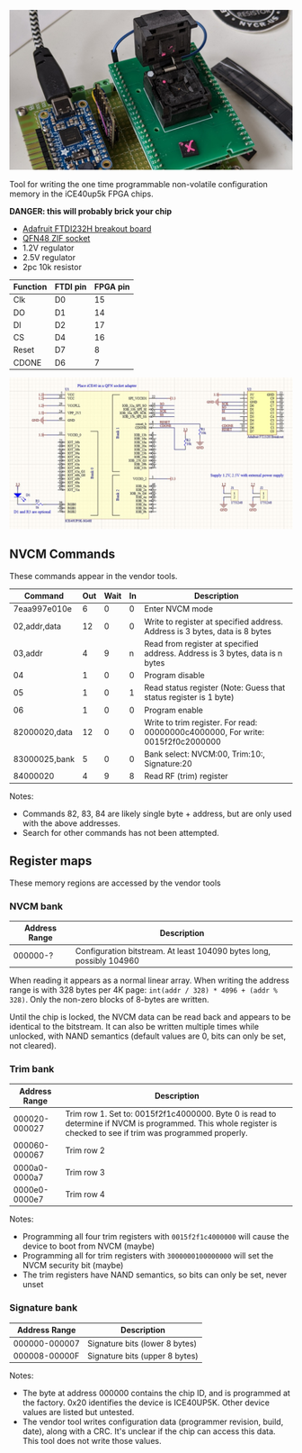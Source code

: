 ![ZIF socket with ftdi board](jig.jpg)

Tool for writing the one time programmable non-volatile configuration memory
in the iCE40up5k FPGA chips.

**DANGER: this will probably brick your chip**

* [Adafruit FTDI232H breakout board](https://www.adafruit.com/product/2264)
* [QFN48 ZIF socket](https://nl.aliexpress.com/item/1005003023038405.html)
* 1.2V regulator
* 2.5V regulator
* 2pc 10k resistor

| Function | FTDI pin | FPGA pin |
| -------- | -------- | -------- |
| Clk      | D0       | 15       |
| DO       | D1       | 14       |
| DI       | D2       | 17       |
| CS       | D4       | 16       |
| Reset    | D7       | 8        |
| CDONE    | D6       | 7        |

![Schematic of the programming connetion](schematic.jpg)

## NVCM Commands

These commands appear in the vendor tools. 

| Command       | Out | Wait | In  | Description |
| ---           | --- | ---  | --- | --- |
| 7eaa997e010e  | 6   | 0    | 0   | Enter NVCM mode |
| 02,addr,data  | 12  | 0    | 0   | Write to register at specified address. Address is 3 bytes, data is 8 bytes |
| 03,addr       | 4   | 9    | n   | Read from register at specified address. Address is 3 bytes, data is n bytes |
| 04            | 1   | 0    | 0   | Program disable |
| 05            | 1   | 0    | 1   | Read status register (Note: Guess that status register is 1 byte) |
| 06            | 1   | 0    | 0   | Program enable |
| 82000020,data | 12  | 0    | 0   | Write to trim register. For read: 00000000c4000000, For write: 0015f2f0c2000000  |
| 83000025,bank | 5   | 0    | 0   | Bank select: NVCM:00, Trim:10:, Signature:20 |
| 84000020      | 4   | 9    | 8   | Read RF (trim) register |

Notes:

* Commands 82, 83, 84 are likely single byte + address, but are only used with the above addresses.
* Search for other commands has not been attempted.

## Register maps

These memory regions are accessed by the vendor tools

### NVCM bank

| Address Range | Description |
| ---           | ---         |
| 000000-?      | Configuration bitstream. At least 104090 bytes long, possibly 104960 |

When reading it appears as a normal linear array.  When writing the address
range is with 328 bytes per 4K page: `int(addr / 328) * 4096 + (addr % 328)`.
Only the non-zero blocks of 8-bytes are written.

Until the chip is locked, the NVCM data can be read back and appears to
be identical to the bitstream.  It can also be written multiple times
while unlocked, with NAND semantics (default values are 0, bits can only
be set, not cleared).

### Trim bank

| Address Range | Description |
| ---           | ---         |
| 000020-000027 | Trim row 1. Set to: 0015f2f1c4000000. Byte 0 is read to determine if NVCM is programmed. This whole register is checked to see if trim was programmed properly. |
| 000060-000067 | Trim row 2 |
| 0000a0-0000a7 | Trim row 3 |
| 0000e0-0000e7 | Trim row 4 |

Notes:

* Programming all four trim registers with `0015f2f1c4000000` will cause the device to boot from NVCM (maybe)
* Programming all for trim registers with `3000000100000000` will set the NVCM security bit (maybe)
* The trim registers have NAND semantics, so bits can only be set, never unset

### Signature bank

| Address Range | Description |
| ---           | ---         |
| 000000-000007 | Signature bits (lower 8 bytes) |
| 000008-00000F | Signature bits (upper 8 bytes) |

Notes:

* The byte at address 000000 contains the chip ID, and is programmed at the factory. 0x20 identifies the device is ICE40UP5K. Other device values are listed but untested.
* The vendor tool writes configuration data (programmer revision, build, date), along with a CRC. It's unclear if the chip can access this data.  This tool does not write those values.
